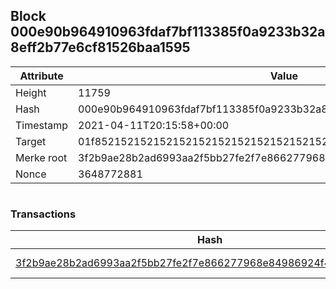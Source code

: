 ## Block 000e90b964910963fdaf7bf113385f0a9233b32a8eff2b77e6cf81526baa1595

Attribute | Value
--- | ---
Height | 11759
Hash | 000e90b964910963fdaf7bf113385f0a9233b32a8eff2b77e6cf81526baa1595
Timestamp | 2021-04-11T20:15:58+00:00
Target | 01f8521521521521521521521521521521521521521521521521521521521521
Merke root | 3f2b9ae28b2ad6993aa2f5bb27fe2f7e866277968e84986924f49545c29f47d2
Nonce | 3648772881

```

```

### Transactions

Hash | Amount
--- | ---
[3f2b9ae28b2ad6993aa2f5bb27fe2f7e866277968e84986924f49545c29f47d2](3f2b9ae28b2ad6993aa2f5bb27fe2f7e866277968e84986924f49545c29f47d2.md) | 10.00000000 SKEPTI 
